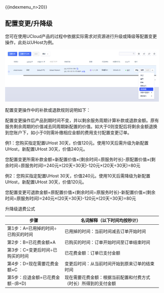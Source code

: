 {{indexmenu_n>20}}

## 配置变更/升降级

您可在使用UCloud产品的过程中依据实际需求对资源进行升级或降级等配置变更操作，此处以UHost为例。

![](/images/20190121111229.png)

配置变更操作中的补款或退款规则说明如下：

配置变更操作后产品到期时间不变，并以剩余服务周期计算补款或退款金额。原有服务剩余周期的价值减去同周期新配置的价值。如大于0则变配后将剩余金额退换到您账户下，如小于0则需补缴相应金额的费用支付配置变更订单。

例1：您购买指定配置UHost 30天，价值120元。使用10天后需升级为新配置UHost，新配置UHost 30天，价值240元。

您配置变更所需补款金额=新配置价值×(剩余时间÷原服务时长)-原配置价值×(剩余时间÷原服务时间)=240元×(20天÷30天)-120元×(20天÷30天)=80元

例2：您购买指定配置UHost 30天，价值240元。使用10天后需降级为新配置UHost，新配置UHost 30天，价值120元。

您配置变更可退款金额=原配置价值×(剩余时间÷原服务时长)-新配置价值×(剩余时间÷原服务时间)=240元×(20天÷30天)-120元×(20天÷30天)=80元

升降级退费公式

步骤 | 名词解释（以下时间均按秒计）
--- | ---
第1步：A=已用掉的时间÷已购买的时间  | 已用掉的时间：当前时间减去订单开始时间
第2步：B=已花费金额×A        | 已购买的时间：订单开始时间至订单结束时间
第3步：C=变更后时间÷已购买的时间   | 已花费金额：订单已支付金额
第4步：D=现在需要花费金额×C     | 变更后时间：从当前时间开始到原来订单的结束时间
第5步：应退金额=已花费金额-(B+D) | 现在需要花费金额：根据当前配置和付费方式（时长）所得到的支付金额
